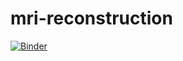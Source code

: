 # mri-reconstruction

[![Binder](https://mybinder.org/badge.svg)](https://mybinder.org/v2/gh/act65/mri-reconstruction/master)
